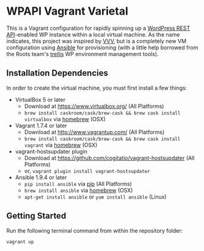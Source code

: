 # WPAPI Vagrant Varietal

This is a Vagrant configuration for rapidly spinning up a [WordPress REST API](https://github.com/wp-api/wp-api)-enabled WP instance within a local virtual machine. As the name indicates, this project was inspired by [VVV](https://github.com/varying-vagrant-vagrants/vvv/tree), but is a completely new VM configuration using [Ansible]() for provisioning (with a little help borrowed from the Roots team's [trellis](https://github.com/roots/trellis) WP environment management tools).

## Installation Dependencies

In order to create the virtual machine, you must first install a few things:

- VirtualBox 5 or later
    + Download at https://www.virtualbox.org/ (All Platforms)
    + `brew install caskroom/cask/brew-cask && brew cask install virtualbox` via [homebrew](http://brew.sh/) (OSX)
- Vagrant 1.7.4 or later
    + Download at http://www.vagrantup.com/ (All Platforms)
    + `brew install caskroom/cask/brew-cask && brew cask install vagrant` via [homebrew](http://brew.sh/) (OSX)
- vagrant-hostsupdater plugin
    + Download at https://github.com/cogitatio/vagrant-hostsupdater (All Platforms)
    + or, `vagrant plugin install vagrant-hostsupdater`
- Ansible 1.9.4 or later
    + `pip install ansible` via [pip](http://pip.readthedocs.org/en/latest/installing.html) (All Platforms)
    + `brew install ansible` via [homebrew](http://brew.sh/) (OSX)
    + `apt-get install ansible` or `yum install ansible` (Linux)

## Getting Started

Run the following terminal command from within the repository folder:

```
vagrant up
```
